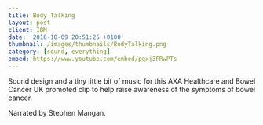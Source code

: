 ```yaml
---
title: Body Talking
layout: post
client: IBM
date: '2016-10-09 20:51:25 +0100'
thumbnail: /images/thumbnails/BodyTalking.png
category: [sound, everything]
embed: https://www.youtube.com/embed/pqxj3FRwPTs
---
```


Sound design and a tiny little bit of music for this AXA Healthcare and Bowel Cancer UK promoted clip to help raise awareness of the symptoms of bowel cancer.

Narrated by Stephen Mangan.
